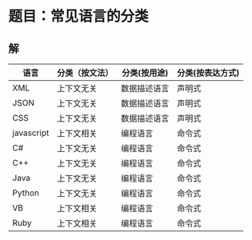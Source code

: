 # 题目：常见语言的分类

## 解

| 语言       | 分类（按文法） | 分类(按用途) | 分类(按表达方式) |
| ---------- | -------------- | ------------ | ---------------- |
| XML        | 上下文无关     | 数据描述语言 | 声明式           |
| JSON       | 上下文无关     | 数据描述语言 | 声明式           |
| CSS        | 上下文无关     | 数据描述语言 | 声明式           |
| javascript | 上下文相关     | 编程语言     | 命令式           |
| C#         | 上下文无关     | 编程语言     | 命令式           |
| C++        | 上下文无关     | 编程语言     | 命令式           |
| Java       | 上下文无关     | 编程语言     | 命令式           |
| Python     | 上下文无关     | 编程语言     | 命令式           |
| VB         | 上下文相关     | 编程语言     | 命令式           |
| Ruby       | 上下文相关     | 编程语言     | 命令式           |